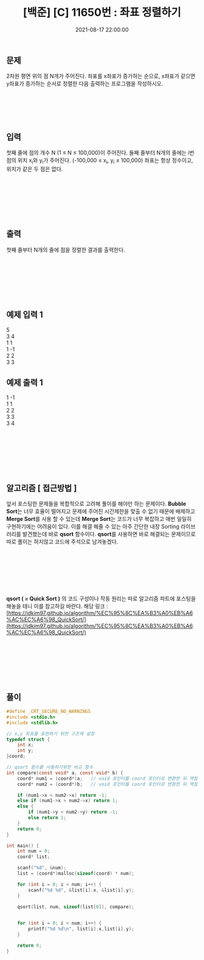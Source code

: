 ﻿---
title: "[백준] [C] 11650번 : 좌표 정렬하기"
date: 2021-08-17 22:00:00
categories:
- 백준
tags:
- 백준
- 알고리즘
- 단계별 풀어보기
- 정렬
---

## 문제

2차원 평면 위의 점 N개가 주어진다. 좌표를 x좌표가 증가하는 순으로, x좌표가 같으면 y좌표가 증가하는 순서로 정렬한 다음 출력하는 프로그램을 작성하시오.
<br><br><br><br><br><br>

  

## 입력

첫째 줄에 점의 개수 N (1 ≤ N ≤ 100,000)이 주어진다. 둘째 줄부터 N개의 줄에는 i번점의 위치 x<sub>i</sub>와 y<sub>i</sub>가 주어진다. (-100,000 ≤ x<sub>i</sub>, y<sub>i</sub> ≤ 100,000) 좌표는 항상 정수이고, 위치가 같은 두 점은 없다.

<br><br><br><br><br><br>

  

## 출력
첫째 줄부터 N개의 줄에 점을 정렬한 결과를 출력한다.

<br><br><br><br><br><br>

  

## 예제 입력 1
5  
3 4  
1 1  
1 -1  
2 2  
3 3  

## 예제 출력 1
1 -1  
1 1  
2 2  
3 3  
3 4  

<br><br><br><br><br><br>

## 알고리즘 [ 접근방법 ]

앞서 포스팅한 문제들을 복합적으로 고려해 풀이를 해야만 하는 문제이다.
**Bubble Sort**는 너무 효율이 떨어지고 문제에 주어진 시간제한을 맞출 수 없기 때문에 배제하고 **Merge Sort**를 사용 할 수 있는데 **Merge Sort**는 코드가 너무 복잡하고 매번 일일히 구현하기에는 어려움이 있다. 이를 해결 해줄 수 있는 아주 간단한 내장 Sorting 라이브러리를 발견했는데 바로 **qsort** 함수이다. **qsort**를 사용하면 바로 해결되는 문제이므로 따로 풀이는 하지않고 코드에 주석으로 남겨놓겠다.

<br><br><br><br><br><br>

**qsort ( = Quick Sort )** 의 코드 구성이나 작동 원리는 따로 알고리즘 파트에 포스팅을 해놓을 테니 이를 참고하길 바란다.
해당 링크 : [https://idkim97.github.io/algorithm/%EC%95%8C%EA%B3%A0%EB%A6%AC%EC%A6%98_QuickSort/](https://idkim97.github.io/algorithm/%EC%95%8C%EA%B3%A0%EB%A6%AC%EC%A6%98_QuickSort/)

<br><br><br><br><br><br>


## 풀이
```c
#define _CRT_SECURE_NO_WARNINGS
#include <stdio.h>
#include <stdlib.h>

// x,y 좌표를 표현하기 위한 구조체 설정
typedef struct {
	int x;
	int y;
}coord;

// qsort 함수를 사용하기위한 비교 함수
int compare(const void* a, const void* b) {
	coord* num1 = (coord*)a;   // void 포인터를 coord 포인터로 변환한 뒤 역참조하여 값을 가져옴
	coord* num2 = (coord*)b;   // void 포인터를 coord 포인터로 변환한 뒤 역참조하여 값을 가져옴

	if (num1->x < num2->x) return -1;
	else if (num1->x > num2->x) return 1;
	else {
		if (num1->y < num2->y) return -1;
		else return 1;
	}
	return 0;
}

int main() {
	int num = 0;
	coord* list;

	scanf("%d", &num);
	list = (coord*)malloc(sizeof(coord) * num);

	for (int i = 0; i < num; i++) {
		scanf("%d %d", &list[i].x, &list[i].y);
	}

	qsort(list, num, sizeof(list[0]), compare);
	

	for (int i = 0; i < num; i++) {
		printf("%d %d\n", list[i].x,list[i].y);
	}

	return 0;
}

```
